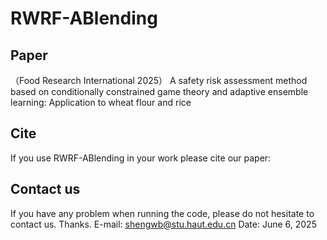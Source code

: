 # RWRF-ABlending
## Paper
（Food Research International 2025） A safety risk assessment method based on conditionally constrained game theory and adaptive ensemble learning: Application to wheat flour and rice


## Cite
If you use RWRF-ABlending in your work please cite our paper:

## Contact us
If you have any problem when running the code, please do not hesitate to contact us. Thanks.
E-mail: shengwb@stu.haut.edu.cn
Date: June 6, 2025
